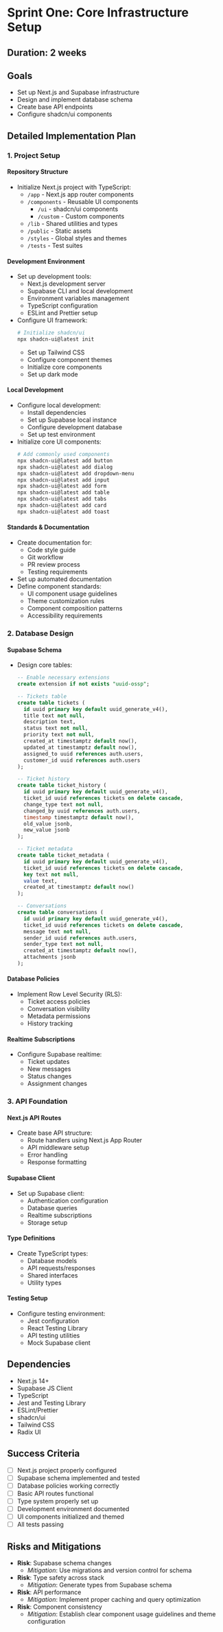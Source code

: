 # Sprint One: Core Infrastructure Setup

## Duration: 2 weeks

## Goals
- Set up Next.js and Supabase infrastructure
- Design and implement database schema
- Create base API endpoints
- Configure shadcn/ui components

## Detailed Implementation Plan

### 1. Project Setup

#### Repository Structure
- Initialize Next.js project with TypeScript:
  - `/app` - Next.js app router components
  - `/components` - Reusable UI components
    - `/ui` - shadcn/ui components
    - `/custom` - Custom components
  - `/lib` - Shared utilities and types
  - `/public` - Static assets
  - `/styles` - Global styles and themes
  - `/tests` - Test suites

#### Development Environment
- Set up development tools:
  - Next.js development server
  - Supabase CLI and local development
  - Environment variables management
  - TypeScript configuration
  - ESLint and Prettier setup
- Configure UI framework:
  ```bash
  # Initialize shadcn/ui
  npx shadcn-ui@latest init
  ```
  - Set up Tailwind CSS
  - Configure component themes
  - Initialize core components
  - Set up dark mode

#### Local Development
- Configure local development:
  - Install dependencies
  - Set up Supabase local instance
  - Configure development database
  - Set up test environment
- Initialize core UI components:
  ```bash
  # Add commonly used components
  npx shadcn-ui@latest add button
  npx shadcn-ui@latest add dialog
  npx shadcn-ui@latest add dropdown-menu
  npx shadcn-ui@latest add input
  npx shadcn-ui@latest add form
  npx shadcn-ui@latest add table
  npx shadcn-ui@latest add tabs
  npx shadcn-ui@latest add card
  npx shadcn-ui@latest add toast
  ```

#### Standards & Documentation
- Create documentation for:
  - Code style guide
  - Git workflow
  - PR review process
  - Testing requirements
- Set up automated documentation
- Define component standards:
  - UI component usage guidelines
  - Theme customization rules
  - Component composition patterns
  - Accessibility requirements

### 2. Database Design

#### Supabase Schema
- Design core tables:
  ```sql
  -- Enable necessary extensions
  create extension if not exists "uuid-ossp";

  -- Tickets table
  create table tickets (
    id uuid primary key default uuid_generate_v4(),
    title text not null,
    description text,
    status text not null,
    priority text not null,
    created_at timestamptz default now(),
    updated_at timestamptz default now(),
    assigned_to uuid references auth.users,
    customer_id uuid references auth.users
  );

  -- Ticket history
  create table ticket_history (
    id uuid primary key default uuid_generate_v4(),
    ticket_id uuid references tickets on delete cascade,
    change_type text not null,
    changed_by uuid references auth.users,
    timestamp timestamptz default now(),
    old_value jsonb,
    new_value jsonb
  );

  -- Ticket metadata
  create table ticket_metadata (
    id uuid primary key default uuid_generate_v4(),
    ticket_id uuid references tickets on delete cascade,
    key text not null,
    value text,
    created_at timestamptz default now()
  );

  -- Conversations
  create table conversations (
    id uuid primary key default uuid_generate_v4(),
    ticket_id uuid references tickets on delete cascade,
    message text not null,
    sender_id uuid references auth.users,
    sender_type text not null,
    created_at timestamptz default now(),
    attachments jsonb
  );
  ```

#### Database Policies
- Implement Row Level Security (RLS):
  - Ticket access policies
  - Conversation visibility
  - Metadata permissions
  - History tracking

#### Realtime Subscriptions
- Configure Supabase realtime:
  - Ticket updates
  - New messages
  - Status changes
  - Assignment changes

### 3. API Foundation

#### Next.js API Routes
- Create base API structure:
  - Route handlers using Next.js App Router
  - API middleware setup
  - Error handling
  - Response formatting

#### Supabase Client
- Set up Supabase client:
  - Authentication configuration
  - Database queries
  - Realtime subscriptions
  - Storage setup

#### Type Definitions
- Create TypeScript types:
  - Database models
  - API requests/responses
  - Shared interfaces
  - Utility types

#### Testing Setup
- Configure testing environment:
  - Jest configuration
  - React Testing Library
  - API testing utilities
  - Mock Supabase client

## Dependencies
- Next.js 14+
- Supabase JS Client
- TypeScript
- Jest and Testing Library
- ESLint/Prettier
- shadcn/ui
- Tailwind CSS
- Radix UI

## Success Criteria
- [ ] Next.js project properly configured
- [ ] Supabase schema implemented and tested
- [ ] Database policies working correctly
- [ ] Basic API routes functional
- [ ] Type system properly set up
- [ ] Development environment documented
- [ ] UI components initialized and themed
- [ ] All tests passing

## Risks and Mitigations
- **Risk**: Supabase schema changes
  - *Mitigation*: Use migrations and version control for schema
- **Risk**: Type safety across stack
  - *Mitigation*: Generate types from Supabase schema
- **Risk**: API performance
  - *Mitigation*: Implement proper caching and query optimization
- **Risk**: Component consistency
  - *Mitigation*: Establish clear component usage guidelines and theme configuration 